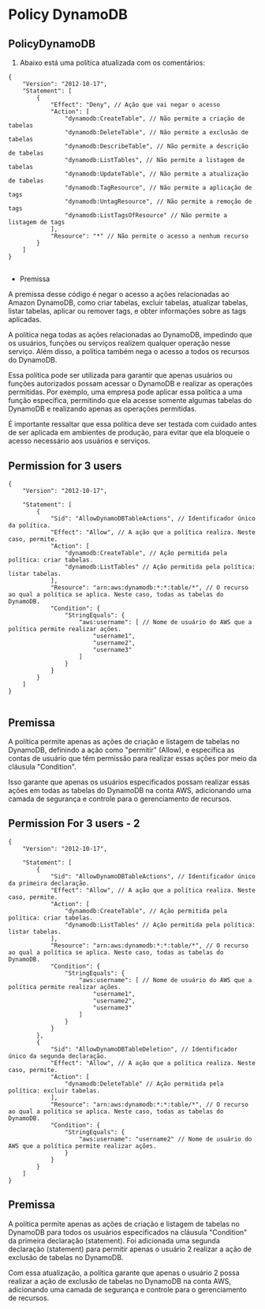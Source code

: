 # Policy DynamoDB


## PolicyDynamoDB

1. Abaixo está uma política atualizada com os comentários:

```:bash
{
    "Version": "2012-10-17",
    "Statement": [
        {
            "Effect": "Deny", // Ação que vai negar o acesso
            "Action": [
                "dynamodb:CreateTable", // Não permite a criação de tabelas
                "dynamodb:DeleteTable", // Não permite a exclusão de tabelas
                "dynamodb:DescribeTable", // Não permite a descrição de tabelas
                "dynamodb:ListTables", // Não permite a listagem de tabelas
                "dynamodb:UpdateTable", // Não permite a atualização de tabelas
                "dynamodb:TagResource", // Não permite a aplicação de tags
                "dynamodb:UntagResource", // Não permite a remoção de tags
                "dynamodb:ListTagsOfResource" // Não permite a listagem de tags
            ],
            "Resource": "*" // Não permite o acesso a nenhum recurso
        }
    ]
}

```


## 
- Premissa

A premissa desse código é negar o acesso a ações relacionadas ao Amazon DynamoDB, como criar tabelas, excluir tabelas, atualizar tabelas, listar tabelas, aplicar ou remover tags, e obter informações sobre as tags aplicadas.

A política nega todas as ações relacionadas ao DynamoDB, impedindo que os usuários, funções ou serviços realizem qualquer operação nesse serviço. Além disso, a política também nega o acesso a todos os recursos do DynamoDB.

Essa política pode ser utilizada para garantir que apenas usuários ou funções autorizados possam acessar o DynamoDB e realizar as operações permitidas. Por exemplo, uma empresa pode aplicar essa política a uma função específica, permitindo que ela acesse somente algumas tabelas do DynamoDB e realizando apenas as operações permitidas.

É importante ressaltar que essa política deve ser testada com cuidado antes de ser aplicada em ambientes de produção, para evitar que ela bloqueie o acesso necessário aos usuários e serviços.

##
## Permission for 3 users

```:bash
{
    "Version": "2012-10-17",

    "Statement": [
        {
            "Sid": "AllowDynamoDBTableActions", // Identificador único da política.
            "Effect": "Allow", // A ação que a política realiza. Neste caso, permite.
            "Action": [
                "dynamodb:CreateTable", // Ação permitida pela política: criar tabelas.
                "dynamodb:ListTables" // Ação permitida pela política: listar tabelas.
            ],
            "Resource": "arn:aws:dynamodb:*:*:table/*", // O recurso ao qual a política se aplica. Neste caso, todas as tabelas do DynamoDB.
            "Condition": {
                "StringEquals": {
                    "aws:username": [ // Nome de usuário do AWS que a política permite realizar ações.
                        "username1",
                        "username2",
                        "username3"
                    ]
                }
            }
        }
    ]
}


```
## Premissa

A política permite apenas as ações de criação e listagem de tabelas no DynamoDB, definindo a ação como "permitir" (Allow), e especifica as contas de usuário que têm permissão para realizar essas ações por meio da cláusula "Condition".

Isso garante que apenas os usuários especificados possam realizar essas ações em todas as tabelas do DynamoDB na conta AWS, adicionando uma camada de segurança e controle para o gerenciamento de recursos.

## 
## Permission For 3 users - 2 


```:bash
{
    "Version": "2012-10-17",

    "Statement": [
        {
            "Sid": "AllowDynamoDBTableActions", // Identificador único da primeira declaração.
            "Effect": "Allow", // A ação que a política realiza. Neste caso, permite.
            "Action": [
                "dynamodb:CreateTable", // Ação permitida pela política: criar tabelas.
                "dynamodb:ListTables" // Ação permitida pela política: listar tabelas.
            ],
            "Resource": "arn:aws:dynamodb:*:*:table/*", // O recurso ao qual a política se aplica. Neste caso, todas as tabelas do DynamoDB.
            "Condition": {
                "StringEquals": {
                    "aws:username": [ // Nome de usuário do AWS que a política permite realizar ações.
                        "username1",
                        "username2",
                        "username3"
                    ]
                }
            }
        },
        {
            "Sid": "AllowDynamoDBTableDeletion", // Identificador único da segunda declaração.
            "Effect": "Allow", // A ação que a política realiza. Neste caso, permite.
            "Action": [
                "dynamodb:DeleteTable" // Ação permitida pela política: excluir tabelas.
            ],
            "Resource": "arn:aws:dynamodb:*:*:table/*", // O recurso ao qual a política se aplica. Neste caso, todas as tabelas do DynamoDB.
            "Condition": {
                "StringEquals": {
                    "aws:username": "username2" // Nome de usuário do AWS que a política permite realizar ações.
                }
            }
        }
    ]
}

```

## Premissa

A política permite apenas as ações de criação e listagem de tabelas no DynamoDB para todos os usuários especificados na cláusula "Condition" da primeira declaração (statement). Foi adicionada uma segunda declaração (statement) para permitir apenas o usuário 2 realizar a ação de exclusão de tabelas no DynamoDB.

Com essa atualização, a política garante que apenas o usuário 2 possa realizar a ação de exclusão de tabelas no DynamoDB na conta AWS, adicionando uma camada de segurança e controle para o gerenciamento de recursos.
